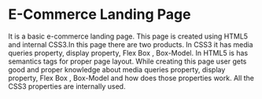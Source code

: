 # E-Commerce Landing Page

It is a basic e-commerce landing page.
This page is created using HTML5 and internal CSS3.In this page there are two products.
In CSS3 it has media queries property, display property, Flex Box , Box-Model.
In HTML5 is has semantics tags for proper page layout.
While creating this page user gets good and proper knowledge about media queries property, display property, Flex Box , Box-Model and how does those properties work.
All the CSS3 properties are internally used. 